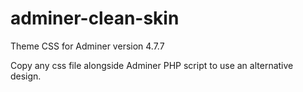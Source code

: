# adminer-clean-skin

Theme CSS for Adminer version    4.7.7

Copy any css file alongside Adminer PHP script to use an alternative design.

